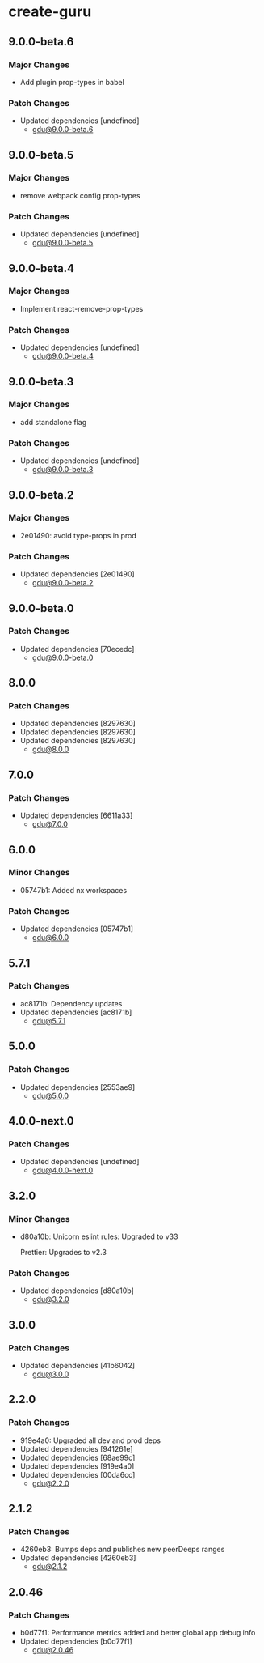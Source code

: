 # create-guru

## 9.0.0-beta.6

### Major Changes

-   Add plugin prop-types in babel

### Patch Changes

-   Updated dependencies [undefined]
    -   gdu@9.0.0-beta.6

## 9.0.0-beta.5

### Major Changes

-   remove webpack config prop-types

### Patch Changes

-   Updated dependencies [undefined]
    -   gdu@9.0.0-beta.5

## 9.0.0-beta.4

### Major Changes

-   Implement react-remove-prop-types

### Patch Changes

-   Updated dependencies [undefined]
    -   gdu@9.0.0-beta.4

## 9.0.0-beta.3

### Major Changes

-   add standalone flag

### Patch Changes

-   Updated dependencies [undefined]
    -   gdu@9.0.0-beta.3

## 9.0.0-beta.2

### Major Changes

-   2e01490: avoid type-props in prod

### Patch Changes

-   Updated dependencies [2e01490]
    -   gdu@9.0.0-beta.2

## 9.0.0-beta.0

### Patch Changes

-   Updated dependencies [70ecedc]
    -   gdu@9.0.0-beta.0

## 8.0.0

### Patch Changes

-   Updated dependencies [8297630]
-   Updated dependencies [8297630]
-   Updated dependencies [8297630]
    -   gdu@8.0.0

## 7.0.0

### Patch Changes

-   Updated dependencies [6611a33]
    -   gdu@7.0.0

## 6.0.0

### Minor Changes

-   05747b1: Added nx workspaces

### Patch Changes

-   Updated dependencies [05747b1]
    -   gdu@6.0.0

## 5.7.1

### Patch Changes

-   ac8171b: Dependency updates
-   Updated dependencies [ac8171b]
    -   gdu@5.7.1

## 5.0.0

### Patch Changes

-   Updated dependencies [2553ae9]
    -   gdu@5.0.0

## 4.0.0-next.0

### Patch Changes

-   Updated dependencies [undefined]
    -   gdu@4.0.0-next.0

## 3.2.0

### Minor Changes

-   d80a10b: Unicorn eslint rules: Upgraded to v33

    Prettier: Upgrades to v2.3

### Patch Changes

-   Updated dependencies [d80a10b]
    -   gdu@3.2.0

## 3.0.0

### Patch Changes

-   Updated dependencies [41b6042]
    -   gdu@3.0.0

## 2.2.0

### Patch Changes

-   919e4a0: Upgraded all dev and prod deps
-   Updated dependencies [941261e]
-   Updated dependencies [68ae99c]
-   Updated dependencies [919e4a0]
-   Updated dependencies [00da6cc]
    -   gdu@2.2.0

## 2.1.2

### Patch Changes

-   4260eb3: Bumps deps and publishes new peerDeeps ranges
-   Updated dependencies [4260eb3]
    -   gdu@2.1.2

## 2.0.46

### Patch Changes

-   b0d77f1: Performance metrics added and better global app debug info
-   Updated dependencies [b0d77f1]
    -   gdu@2.0.46
